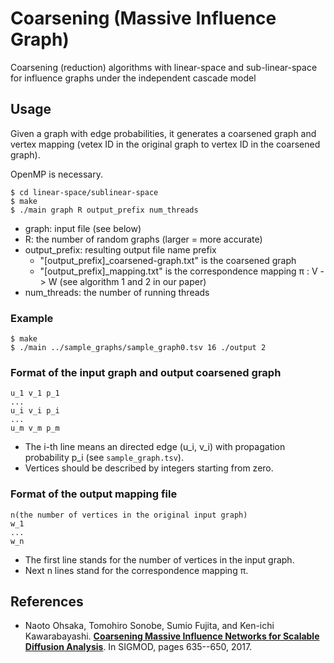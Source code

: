 # Coarsening (Massive Influence Graph)

Coarsening (reduction) algorithms with linear-space and sub-linear-space for influence graphs under the independent cascade model


## Usage
Given a graph with edge probabilities, it generates a coarsened graph and vertex mapping (vetex ID in the original graph to vertex ID in the coarsened graph).

OpenMP is necessary.

    $ cd linear-space/sublinear-space
    $ make
    $ ./main graph R output_prefix num_threads

* graph: input file (see below)
* R: the number of random graphs (larger = more accurate)
* output_prefix: resulting output file name prefix
    * "[output_prefix]_coarsened-graph.txt" is the coarsened graph
    * "[output_prefix]_mapping.txt" is the correspondence mapping π : V -> W (see algorithm 1 and 2 in our paper)
* num_threads: the number of running threads


### Example

    $ make
    $ ./main ../sample_graphs/sample_graph0.tsv 16 ./output 2


### Format of the input graph and output coarsened graph

    u_1	v_1	p_1
    ...
    u_i	v_i	p_i
    ...
    u_m	v_m	p_m

* The i-th line means an directed edge (u_i, v_i) with propagation probability p_i (see `sample_graph.tsv`).
* Vertices should be described by integers starting from zero.


### Format of the output mapping file
    n(the number of vertices in the original input graph)
    w_1
    ...
    w_n
* The first line stands for the number of vertices in the input graph.
* Next n lines stand for the correspondence mapping π.


## References

* Naoto Ohsaka, Tomohiro Sonobe, Sumio Fujita, and Ken-ichi Kawarabayashi. **[Coarsening Massive Influence Networks for Scalable Diffusion Analysis](http://dl.acm.org/citation.cfm?id=3064045)**.
In SIGMOD, pages 635--650, 2017.

